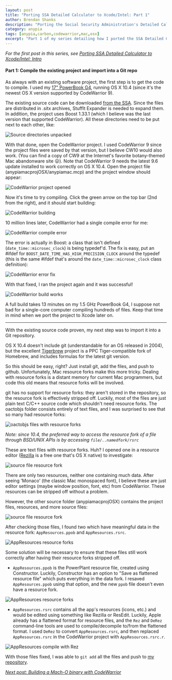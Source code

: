 ```yaml
---
layout: post
title: "Porting SSA Detailed Calculator to Xcode/Intel: Part 1"
author: Brendan Shanks
description: "Porting the Social Security Administration's Detailed Calculator from CodeWarrior to Xcode and Intel: Part 1"
category: anypia
tags: [anypia,carbon,codewarrior,mac,osx]
excerpt: "Part 1 of my series detailing how I ported the SSA Detailed Calculator from PowerPC to Intel Macs"
---
```


*For the first post in this series, see [Porting SSA Detailed Calculator to Xcode/Intel: Intro](/2015/07/18/porting-anypia-to-xcodeintel)*

#### Part 1: Compile the existing project and import into a Git repo

As always with an existing software project, the first step is to get the code to compile. I used my [17" PowerBook G4](http://lowendmac.com/2004/17-powerbook-g4-1-5-ghz-mid-2004/), running OS X 10.4 (since it's the newest OS X version supported by CodeWarrior 9).

The existing source code can be downloaded [from the SSA](http://www.ssa.gov/OACT/anypia/source.html). Since the files are distributed in .sitx archives, StuffIt Expander is needed to expand them. In addition, the project uses Boost 1.33.1 (which I believe was the last version that supported CodeWarrior). All these directories need to be put next to each other, like:

<img src="/assets/posts/porting-ssa-detailed-calculator-to-xcodeintel-part-1/source_files_extracted.png" alt="Source directories unpacked"/>


With that done, open the CodeWarrior project. I used CodeWarrior 9 since the project files were saved by that version, but I believe CW10 would also work. (You can find a copy of CW9 at the Internet's favorite botany-themed Mac abandonware site 😛). Note that CodeWarrior 9 needs the latest 9.6 update installed to work correctly on OS X 10.4. Open the project file (anypiamacprojOSX/anypiamac.mcp) and the project window should appear:

<img src="/assets/posts/porting-ssa-detailed-calculator-to-xcodeintel-part-1/project.png" alt="CodeWarrior project opened"/>

Now it's time to try compiling. Click the green arrow on the top bar (2nd from the right), and it should start building:

<img src="/assets/posts/porting-ssa-detailed-calculator-to-xcodeintel-part-1/compiling_codewarrior.png" alt="CodeWarrior building"/>

10 million lines later, CodeWarrior had a single compile error for me:

<img src="/assets/posts/porting-ssa-detailed-calculator-to-xcodeintel-part-1/compiling_codewarrior_error.png" alt="CodeWarrior compile error"/>

The error is actually in Boost: a class that isn't defined (`date_time::microsec_clock`) is being typedef'd. The fix is easy, put an #ifdef for `BOOST_DATE_TIME_HAS_HIGH_PRECISION_CLOCK` around the typedef (this is the same #ifdef that's around the `date_time::microsec_clock` class definition):

<img src="/assets/posts/porting-ssa-detailed-calculator-to-xcodeintel-part-1/compiling_codewarrior_error_fix.png" alt="CodeWarrior error fix"/>

With that fixed, I ran the project again and it was successful!

<img src="/assets/posts/porting-ssa-detailed-calculator-to-xcodeintel-part-1/compiling_codewarrior_works.png" alt="CodeWarrior build works"/>

A full build takes 13 minutes on my 1.5 GHz PowerBook G4, I suppose not bad for a single-core computer compiling hundreds of files. Keep that time in mind when we port the project to Xcode later on.

---

With the existing source code proven, my next step was to import it into a Git repository.

OS X 10.4 doesn't include git (understandable for an OS released in 2004), but the excellent [Tigerbrew](https://github.com/mistydemeo/tigerbrew) project is a PPC Tiger-compatible fork of Homebrew, and includes formulas for the latest git version.

So this should be easy, right? Just install git, add the files, and push to github. Unfortunately, Mac resource forks make this more tricky. Dealing with resource forks is a distant memory for current Mac programmers, but code this old means that resource forks will be involved.

git has no support for resource forks: they aren't stored in the repository, so the resource fork is effectively stripped off. Luckily, most of the files are just plain text C/C++ source code which shouldn't need resource forks.
The oactobjs folder consists entirely of text files, and I was surprised to see that so many had resource forks:

<img src="/assets/posts/porting-ssa-detailed-calculator-to-xcodeintel-part-1/resource_fork_oactobjs_files.png" alt="oactobjs files with resource forks"/>

*Note: since 10.4, the preferred way to access the resource fork of a file through BSD/UNIX APIs is by accessing `file/..namedfork/rsrc`*

These are text files with resource forks. Huh? I opened one in a resource editor ([Rezilla](http://sourceforge.net/projects/rezilla/) is a free one that's OS X native) to investigate:

<img src="/assets/posts/porting-ssa-detailed-calculator-to-xcodeintel-part-1/source_file_resource_fork.png" alt="source file resource fork"/>

There are only two resources, neither one containing much data. After seeing 'Monaco' (the classic Mac monospaced font), I believe these are just editor settings (maybe window position, font, etc) from CodeWarrior. These resources can be stripped off without a problem.

However, the other source folder (anypiamacprojOSX) contains the project files, resources, and more source files:

<img src="/assets/posts/porting-ssa-detailed-calculator-to-xcodeintel-part-1/resource_fork_anypiamacprojOSX_files.png" alt="source file resource fork"/>

After checking those files, I found two which have meaningful data in the resource fork: `AppResources.ppob` and `AppResources.rsrc`.

<img src="/assets/posts/porting-ssa-detailed-calculator-to-xcodeintel-part-1/resource_fork_files_rezilla.png" alt="AppResources resource forks"/>

Some solution will be necessary to ensure that these files still work correctly after having their resource forks stripped off.

- `AppResources.ppob` is the PowerPlant resource file, created using Constructor. Luckily, Constructor has an option to "Save as flattened resource file" which puts everything in the data fork. I resaved `AppResources.ppob` using that option, and the new `ppob` file doesn't even have a resource fork.
<img src="/assets/posts/porting-ssa-detailed-calculator-to-xcodeintel-part-1/constructor_flattened_save.png" alt="AppResources resource forks"/>

- `AppResources.rsrc` contains all the app's resources (icons, etc.) and would be edited using something like Rezilla or ResEdit. Luckily, Apple already has a flattened format for resource files, and the `Rez` and `DeRez` command-line tools are used to compile/decompile to/from the flattened format. I used `DeRez` to convert `AppResources.rsrc`, and then replaced `AppResources.rsrc` in the CodeWarrior project with `AppResources.rsrc.r`.
<img src="/assets/posts/porting-ssa-detailed-calculator-to-xcodeintel-part-1/appresources_derez.png" alt="AppResources compile with Rez"/>

With those files fixed, I was able to `git add` all the files and push to [my repository](https://github.com/bslabs/anypiamac).

[*Next post: Building a Mach-O binary with CodeWarrior*](/2017/01/22/porting-ssa-detailed-calculator-to-xcodeintel-part-2)
